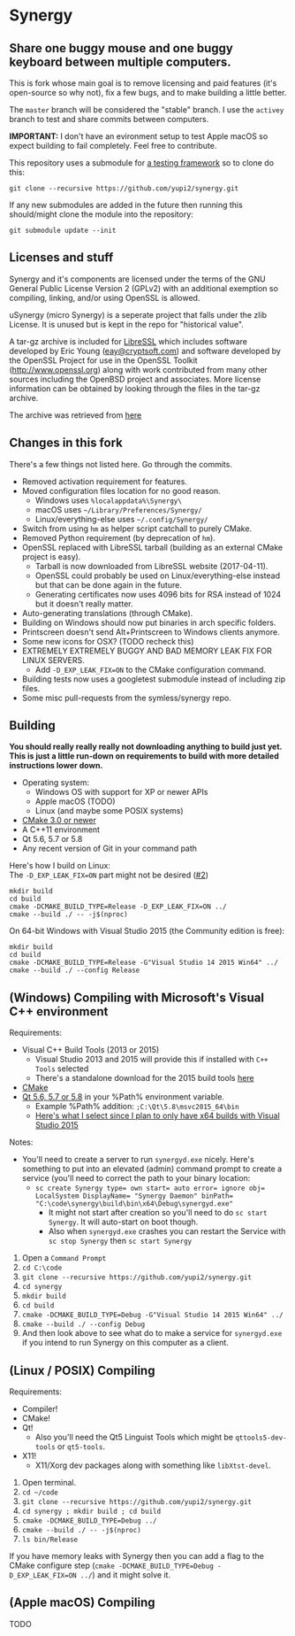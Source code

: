 Synergy
=======
Share one buggy mouse and one buggy keyboard between multiple computers.
---

This is fork whose main goal is to remove licensing and paid features (it's open-source so why not), fix a few bugs, and to make building a little better.

The `master` branch will be considered the "stable" branch. I use the `activey` branch to test and share commits between computers.

**IMPORTANT:** I don't have an evironment setup to test Apple macOS so expect building to fail completely. Feel free to contribute.

This repository uses a submodule for [a testing framework](https://github.com/google/googletest) so to clone do this:
```
git clone --recursive https://github.com/yupi2/synergy.git
```
If any new submodules are added in the future then running this should/might clone the module into the repository:
```
git submodule update --init
```


Licenses and stuff
------------------
Synergy and it's components are licensed under the terms of the GNU General Public License Version 2 (GPLv2) with an additional exemption so compiling, linking, and/or using OpenSSL is allowed.

uSynergy (micro Synergy) is a seperate project that falls under the zlib License. It is unused but is kept in the repo for "historical value".

A tar-gz archive is included for [LibreSSL](https://www.libressl.org/) which includes software developed by Eric Young (eay@cryptsoft.com) and software developed by the OpenSSL Project for use in the OpenSSL Toolkit (http://www.openssl.org) along with work contributed from many other sources including the OpenBSD project and associates. More license information can be obtained by looking through the files in the tar-gz archive.

The archive was retrieved from [here](https://ftp.openbsd.org/pub/OpenBSD/LibreSSL/)


Changes in this fork
--------------------
There's a few things not listed here. Go through the commits.
+ Removed activation requirement for features.
+ Moved configuration files location for no good reason.
  + Windows uses `%localappdata%\Synergy\`
  + macOS uses `~/Library/Preferences/Synergy/`
  + Linux/everything-else uses `~/.config/Synergy/`
+ Switch from using `hm` as helper script catchall to purely CMake.
+ Removed Python requirement (by deprecation of `hm`).
+ OpenSSL replaced with LibreSSL tarball (building as an external CMake project is easy).
  + Tarball is now downloaded from LibreSSL website (2017-04-11).
  + OpenSSL could probably be used on Linux/everything-else instead but that can be done again in the future.
  + Generating certificates now uses 4096 bits for RSA instead of 1024 but it doesn't really matter.
+ Auto-generating translations (through CMake).
+ Building on Windows should now put binaries in arch specific folders.
+ Printscreen doesn't send Alt+Printscreen to Windows clients anymore.
+ Some new icons for OSX? (TODO recheck this)
+ EXTREMELY EXTREMELY BUGGY AND BAD MEMORY LEAK FIX FOR LINUX SERVERS.
  + Add `-D_EXP_LEAK_FIX=ON` to the CMake configuration command.
+ Building tests now uses a googletest submodule instead of including zip files.
+ Some misc pull-requests from the symless/synergy repo.


Building
--------
**You should really really really not downloading anything to build just yet. This is just a little run-down on requirements to build with more detailed instructions lower down.**

+ Operating system:
  + Windows OS with support for XP or newer APIs
  + Apple macOS (TODO)
  + Linux (and maybe some POSIX systems)
+ [CMake 3.0 or newer](https://cmake.org/)
+ A C++11 environment
+ Qt 5.6, 5.7 or 5.8
+ Any recent version of Git in your command path

Here's how I build on Linux:<br/>
The `-D_EXP_LEAK_FIX=ON` part might not be desired ([#2](https://github.com/yupi2/synergy/issues/2))
```
mkdir build
cd build
cmake -DCMAKE_BUILD_TYPE=Release -D_EXP_LEAK_FIX=ON ../
cmake --build ./ -- -j$(nproc)
```

On 64-bit Windows with Visual Studio 2015 (the Community edition is free):
```
mkdir build
cd build
cmake -DCMAKE_BUILD_TYPE=Release -G"Visual Studio 14 2015 Win64" ../
cmake --build ./ --config Release
```


(Windows) Compiling with Microsoft's Visual C++ environment
-----------------------------------------------------------
Requirements:
+ Visual C++ Build Tools (2013 or 2015)
  + Visual Studio 2013 and 2015 will provide this if installed with `C++ Tools` selected
  + There's a standalone download for the 2015 build tools [here](http://landinghub.visualstudio.com/visual-cpp-build-tools)
+ [CMake](https://cmake.org/download/)
+ [Qt 5.6, 5.7 or 5.8](https://www.qt.io/download-open-source/) in your %Path% environment variable.
  + Example %Path% addition: `;C:\Qt\5.8\msvc2015_64\bin`
  + [Here's what I select since I plan to only have x64 builds with Visual Studio 2015](https://imgur.com/YP6v8rE)

Notes:
+ You'll need to create a server to run `synergyd.exe` nicely. Here's something to put into an elevated (admin) command prompt to create a service (you'll need to correct the path to your binary location:
  + `sc create Synergy type= own start= auto error= ignore obj= LocalSystem DisplayName= "Synergy Daemon" binPath= "C:\code\synergy\build\bin\x64\Debug\synergyd.exe"`
      + It might not start after creation so you'll need to do `sc start Synergy`. It will auto-start on boot though.
    + Also when `synergyd.exe` crashes you can restart the Service with `sc stop Synergy` then `sc start Synergy`

1. Open a `Command Prompt`
2. `cd C:\code`
3. `git clone --recursive https://github.com/yupi2/synergy.git`
4. `cd synergy`
5. `mkdir build`
6. `cd build`
7. `cmake -DCMAKE_BUILD_TYPE=Debug -G"Visual Studio 14 2015 Win64" ../`
8. `cmake --build ./ --config Debug`
9. And then look above to see what do to make a service for `synergyd.exe` if you intend to run Synergy on this computer as a client.


(Linux / POSIX) Compiling
-------------------------
Requirements:
+ Compiler!
+ CMake!
+ Qt!
  + Also you'll need the Qt5 Linguist Tools which might be `qttools5-dev-tools` or `qt5-tools`.
+ X11!
  + X11/Xorg dev packages along with something like `libXtst-devel`.

1. Open terminal.
2. `cd ~/code`
3. `git clone --recursive https://github.com/yupi2/synergy.git`
4. `cd synergy ; mkdir build ; cd build`
5. `cmake -DCMAKE_BUILD_TYPE=Debug ../`
6. `cmake --build ./ -- -j$(nproc)`
7. `ls bin/Release`

If you have memory leaks with Synergy then you can add a flag to the CMake configure step (`cmake -DCMAKE_BUILD_TYPE=Debug -D_EXP_LEAK_FIX=ON ../`) and it might solve it.


(Apple macOS) Compiling
-----------------------
TODO
